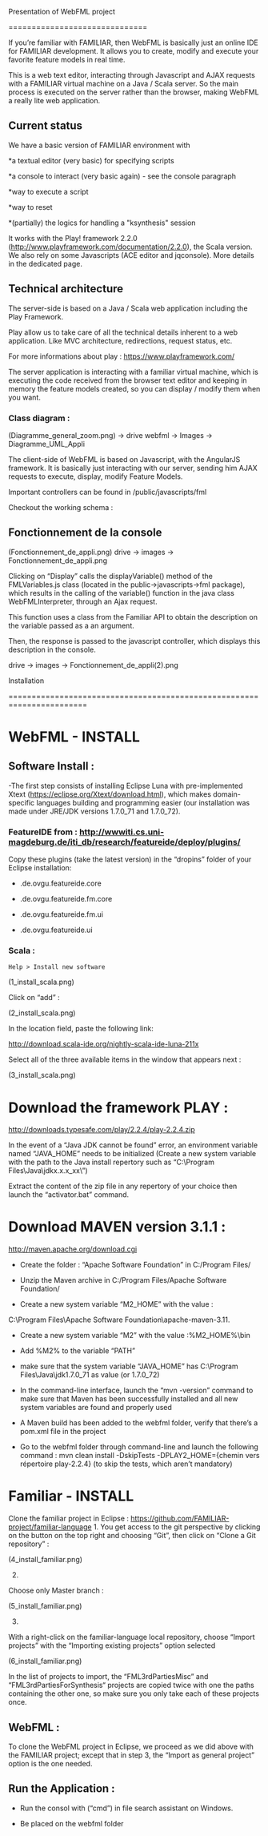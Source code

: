 
Presentation of WebFML project

==============================



If you’re familiar with FAMILIAR, then WebFML is basically just an online IDE for FAMILIAR development. It allows you to create, modify and execute your favorite feature models in real time.


This is a web text editor, interacting through Javascript and AJAX requests with a FAMILIAR virtual machine on a Java / Scala server. So the main process is executed on the server rather than the browser, making WebFML a really lite web application.


## Current status

We have a basic version of FAMILIAR environment with

*a textual editor (very basic) for specifying scripts

*a console to interact (very basic again) - see the console paragraph

*way to execute a script

*way to reset

*(partially) the logics for handling a "ksynthesis" session


It works with the Play! framework 2.2.0 (http://www.playframework.com/documentation/2.2.0), the Scala version. We also rely on some Javascripts (ACE editor and jqconsole). More details in the dedicated page.





## Technical architecture


The server-side is based  on a Java / Scala web application including the Play Framework. 


Play allow us to take care of all the technical details inherent to a web application. Like MVC architecture, redirections, request status, etc.


For more informations about play : https://www.playframework.com/


The server application is interacting with a familiar virtual machine, which is executing the code received from the browser text editor and keeping in memory the feature models created, so you can display / modify them when you want.






### Class diagram :


(Diagramme_general_zoom.png) -> drive webfml -> Images -> Diagramme_UML_Appli



The client-side of WebFML is based on Javascript, with the AngularJS framework. It is basically just interacting with our server, sending him AJAX requests to execute, display, modify Feature Models.


Important controllers can be found in /public/javascripts/fml


Checkout the working schema :










## Fonctionnement de la console



(Fonctionnement_de_appli.png) drive -> images -> Fonctionnement_de_appli.png





Clicking on “Display” calls the displayVariable() method of the FMLVariables.js class (located in the public->javascripts->fml package), which results in the calling of the variable() function in the java class WebFMLInterpreter, through an Ajax request.


This function uses a class from the Familiar API to obtain the description on the variable passed as a an argument.


Then, the response is passed to the javascript controller, which displays this description in the console.


drive -> images -> Fonctionnement_de_appli(2).png






Installation

=======================================================================



# WebFML - INSTALL



## Software Install :



-The first step consists of installing Eclipse Luna with pre-implemented Xtext (https://eclipse.org/Xtext/download.html), which makes domain-specific languages building and programming easier (our installation was made under JRE/JDK versions 1.7.0_71 and 1.7.0_72).

### FeatureIDE from : http://wwwiti.cs.uni-magdeburg.de/iti_db/research/featureide/deploy/plugins/


Copy these plugins (take the latest version) in the “dropins” folder of your Eclipse installation:

* .de.ovgu.featureide.core

* .de.ovgu.featureide.fm.core

* .de.ovgu.featureide.fm.ui

* .de.ovgu.featureide.ui


### Scala :

    Help > Install new software

(1_install_scala.png)



Click on “add” :

(2_install_scala.png)


In the location field, paste the following link:

http://download.scala-ide.org/nightly-scala-ide-luna-211x

Select all of the three available items in the window that appears next :


(3_install_scala.png)




# Download the framework PLAY :

http://downloads.typesafe.com/play/2.2.4/play-2.2.4.zip

In the event of a “Java JDK cannot be found” error, an environment variable named “JAVA_HOME” needs to be initialized (Create a new system variable with the path to the Java install repertory such as “C:\Program Files\Java\jdkx.x.x_xx\”)

Extract the content of the zip file in any repertory of your choice then launch the “activator.bat” command.


# Download MAVEN version 3.1.1 :

http://maven.apache.org/download.cgi

* Create the folder : “Apache Software Foundation” in C:/Program Files/

* Unzip the Maven archive in C:/Program Files/Apache Software Foundation/

* Create a new system variable “M2_HOME” with the value :

C:\Program Files\Apache Software Foundation\apache-maven-3.11.

* Create a new system variable  “M2” with the value :%M2_HOME%\bin

* Add %M2% to the variable “PATH”

* make sure that the system variable “JAVA_HOME” has C:\Program Files\Java\jdk1.7.0_71 as value (or 1.7.0_72)

* In the command-line interface, launch the “mvn -version” command to make sure that Maven has been successfully installed and all new system variables are found and properly used

* A Maven build has been added to the webfml folder, verify that there’s a pom.xml file in the project

* Go to the webfml folder through command-line and launch the following command : mvn clean install -DskipTests -DPLAY2_HOME={chemin vers répertoire play-2.2.4} (to skip the tests, which aren’t mandatory)






# Familiar - INSTALL


Clone the familiar project in Eclipse : https://github.com/FAMILIAR-project/familiar-language
1.
You get access to the git perspective by clicking on the button on the top right and choosing “Git”, then click on “Clone a Git repository” :



(4_install_familiar.png)


2.
Choose only Master branch :



(5_install_familiar.png)


3.
With a right-click on the familiar-language local repository, choose “Import projects” with the “Importing existing projects” option selected



(6_install_familiar.png)



In the list of projects to import, the “FML3rdPartiesMisc” and “FML3rdPartiesForSynthesis“ projects are copied twice with one the paths containing the other one, so make sure you only take each of these projects once.







## WebFML :


To clone the WebFML project in Eclipse, we proceed as we did above with the FAMILIAR project; except that in step 3, the “Import as general project” option is the one needed.



## Run the Application :


* Run the consol with (“cmd”) in file search assistant on Windows.

* Be placed on the webfml folder


